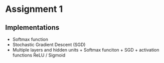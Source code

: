 # Assignment 1
## Implementations
- Softmax function
- Stochastic Gradient Descent (SGD)
- Multiple layers and hidden units + Softmax funciton + SGD + activation functions ReLU / Sigmoid
